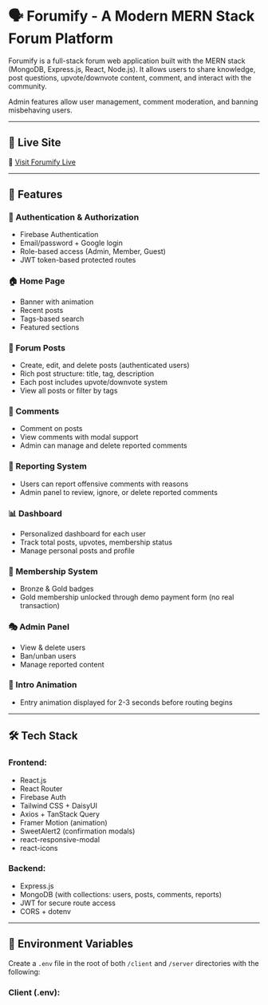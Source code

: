 # 🗣️ Forumify - A Modern MERN Stack Forum Platform

Forumify is a full-stack forum web application built with the MERN stack (MongoDB, Express.js, React, Node.js). It allows users to share knowledge, post questions, upvote/downvote content, comment, and interact with the community.

Admin features allow user management, comment moderation, and banning misbehaving users.

---

## 🚀 Live Site

🔗 [Visit Forumify Live](https://your-deployment-link.vercel.app)

---

## 🧠 Features

### 👤 Authentication & Authorization

- Firebase Authentication
- Email/password + Google login
- Role-based access (Admin, Member, Guest)
- JWT token-based protected routes

### 🏠 Home Page

- Banner with animation
- Recent posts
- Tags-based search
- Featured sections

### 📝 Forum Posts

- Create, edit, and delete posts (authenticated users)
- Rich post structure: title, tag, description
- Each post includes upvote/downvote system
- View all posts or filter by tags

### 💬 Comments

- Comment on posts
- View comments with modal support
- Admin can manage and delete reported comments

### 📢 Reporting System

- Users can report offensive comments with reasons
- Admin panel to review, ignore, or delete reported comments

### 📊 Dashboard

- Personalized dashboard for each user
- Track total posts, upvotes, membership status
- Manage personal posts and profile

### 👑 Membership System

- Bronze & Gold badges
- Gold membership unlocked through demo payment form (no real transaction)

### 🎭 Admin Panel

- View & delete users
- Ban/unban users
- Manage reported content

### 🎥 Intro Animation

- Entry animation displayed for 2-3 seconds before routing begins

---

## 🛠️ Tech Stack

### Frontend:

- React.js
- React Router
- Firebase Auth
- Tailwind CSS + DaisyUI
- Axios + TanStack Query
- Framer Motion (animation)
- SweetAlert2 (confirmation modals)
- react-responsive-modal
- react-icons

### Backend:

- Express.js
- MongoDB (with collections: users, posts, comments, reports)
- JWT for secure route access
- CORS + dotenv

---

## 🔐 Environment Variables

Create a `.env` file in the root of both `/client` and `/server` directories with the following:

### Client (.env):

